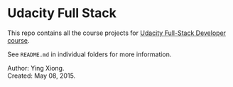 Udacity Full Stack
==================

This repo contains all the course projects for
[Udacity Full-Stack Developer course](https://www.udacity.com/course/full-stack-web-developer-nanodegree--nd004).

See `README.md` in individual folders for more information.

Author: Ying Xiong.  
Created: May 08, 2015.
